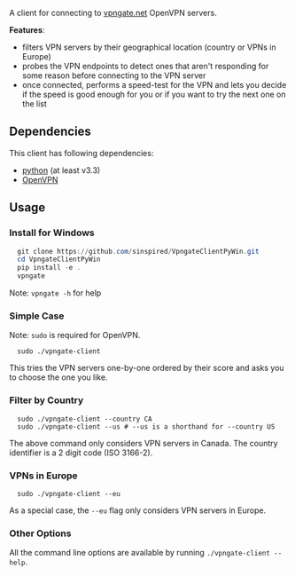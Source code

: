 A client for connecting to [vpngate.net](http://vpngate.net) OpenVPN servers.

**Features**:

- filters VPN servers by their geographical location (country or VPNs in Europe)
- probes the VPN endpoints to detect ones that aren't responding for some reason
  before connecting to the VPN server
- once connected, performs a speed-test for the VPN and lets you decide if the
  speed is good enough for you or if you want to try the next one on the list

## Dependencies

This client has following dependencies:

- [python](https://python.org) (at least v3.3)
- [OpenVPN](https://openvpn.net/)

## Usage

### Install for Windows

```powershell
  git clone https://github.com/sinspired/VpngateClientPyWin.git
  cd VpngateClientPyWin
  pip install -e .
  vpngate
```

Note: `vpngate -h` for help

### Simple Case

Note: `sudo` is required for OpenVPN.

```shell
  sudo ./vpngate-client
```

This tries the VPN servers one-by-one ordered by their score and asks you to
choose the one you like.

### Filter by Country

```shell
  sudo ./vpngate-client --country CA
  sudo ./vpngate-client --us # --us is a shorthand for --country US
```

The above command only considers VPN servers in Canada. The country identifier
is a 2 digit code (ISO 3166-2).

### VPNs in Europe

```shell
  sudo ./vpngate-client --eu
```

As a special case, the `--eu` flag only considers VPN servers in Europe.

### Other Options

All the command line options are available by running `./vpngate-client --help`.
